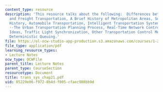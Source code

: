 ```yaml
---
content_type: resource
description: 'This resource talks about the following:  Differences between Traveler
  and Freight Transportation, A Brief History of Metropolitan Areas, Some Transportation
  History, Automobile Transportation, Intelligent Transportation System (ITS), Networks
  --The Urban Transportation Planning Process, Real-Time Network Control --Some Research
  Ideas, Traffic Light Synchronization, Other Transportation Control Measures, and
  Deterministic Queuing.'
file: https://ol-ocw-studio-app-production.s3.amazonaws.com/courses/1-221j-transportation-systems-fall-2004/85229e06f9728b4df005cfaec980bb9d_trans_sys_chap21.pdf
file_type: application/pdf
learning_resource_types:
- Lecture Notes
ocw_type: OCWFile
parent_title: Lecture Notes
parent_type: CourseSection
resourcetype: Document
title: trans_sys_chap21.pdf
uid: 85229e06-f972-8b4d-f005-cfaec980bb9d
---
```


